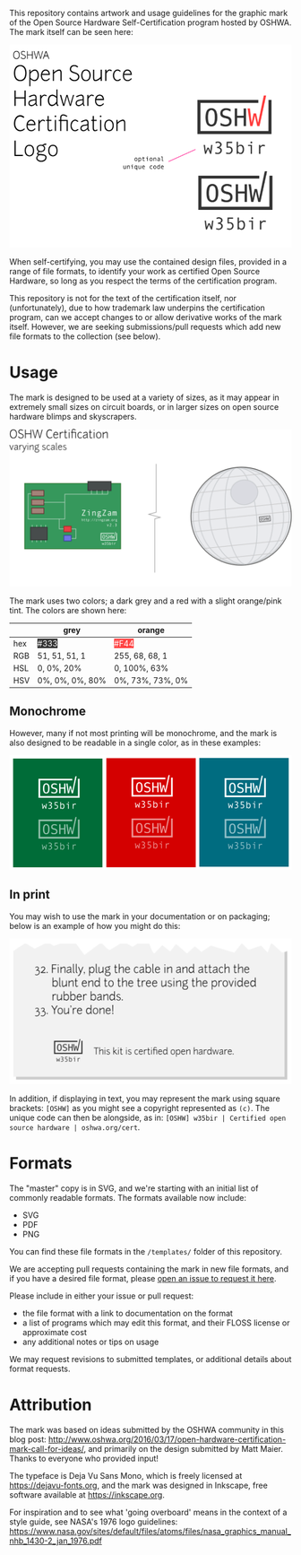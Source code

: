 This repository contains artwork and usage guidelines for the graphic mark of the Open Source Hardware Self-Certification program hosted by OSHWA. The mark itself can be seen here:

![example mark](artwork/example.png)

When self-certifying, you may use the contained design files, provided in a range of file formats, to identify your work as certified Open Source Hardware, so long as you respect the terms of the certification program.

This repository is not for the text of the certification itself, nor (unfortunately), due to how trademark law underpins the certification program, can we accept changes to or allow derivative works of the mark itself. However, we are seeking submissions/pull requests which add new file formats to the collection (see below).


# Usage

The mark is designed to be used at a variety of sizes, as it may appear in extremely small sizes on circuit boards, or in larger sizes on open source hardware blimps and skyscrapers.

![varying sizes](artwork/sizes.png)

The mark uses two colors; a dark grey and a red with a slight orange/pink tint. The colors are shown here:

|      | grey             | orange           |
|------|------------------|------------------|
| hex  | <span style="color: white; background: #333;">#333</span> | <span style="color: white; background: #F44;">#F44</span> |
| RGB  | 51, 51, 51, 1    | 255, 68, 68, 1   |
| HSL  | 0, 0%, 20%       | 0, 100%, 63%     |
| HSV  | 0%, 0%, 0%, 80%  | 0%, 73%, 73%, 0% |


## Monochrome

However, many if not most printing will be monochrome, and the mark is also designed to be readable in a single color, as in these examples:

![monochrome variations](artwork/monochrome.png)


## In print

You may wish to use the mark in your documentation or on packaging; below is an example of how you might do this: 

![instructions](artwork/instructions.png)

In addition, if displaying in text, you may represent the mark using square brackets: `[OSHW]` as you might see a copyright represented as `(c)`. The unique code can then be alongside, as in: `[OSHW] w35bir | Certified open source hardware | oshwa.org/cert`.


# Formats

The "master" copy is in SVG, and we're starting with an initial list of commonly readable formats. The formats available now include:

- SVG
- PDF
- PNG

You can find these file formats in the `/templates/` folder of this repository.

We are accepting pull requests containing the mark in new file formats, and if you have a desired file format, please [open an issue to request it here](https://github.com/oshwa/certification-mark/issues/new).

Please include in either your issue or pull request:

* the file format with a link to documentation on the format
* a list of programs which may edit this format, and their FLOSS license or approximate cost
* any additional notes or tips on usage

We may request revisions to submitted templates, or additional details about format requests. 


# Attribution

The mark was based on ideas submitted by the OSHWA community in this blog post: http://www.oshwa.org/2016/03/17/open-hardware-certification-mark-call-for-ideas/, and primarily on the design submitted by Matt Maier. Thanks to everyone who provided input!

The typeface is Deja Vu Sans Mono, which is freely licensed at https://dejavu-fonts.org, and the mark was designed in Inkscape, free software available at https://inkscape.org.

For inspiration and to see what 'going overboard' means in the context of a style guide, see NASA's 1976 logo guidelines: https://www.nasa.gov/sites/default/files/atoms/files/nasa_graphics_manual_nhb_1430-2_jan_1976.pdf
